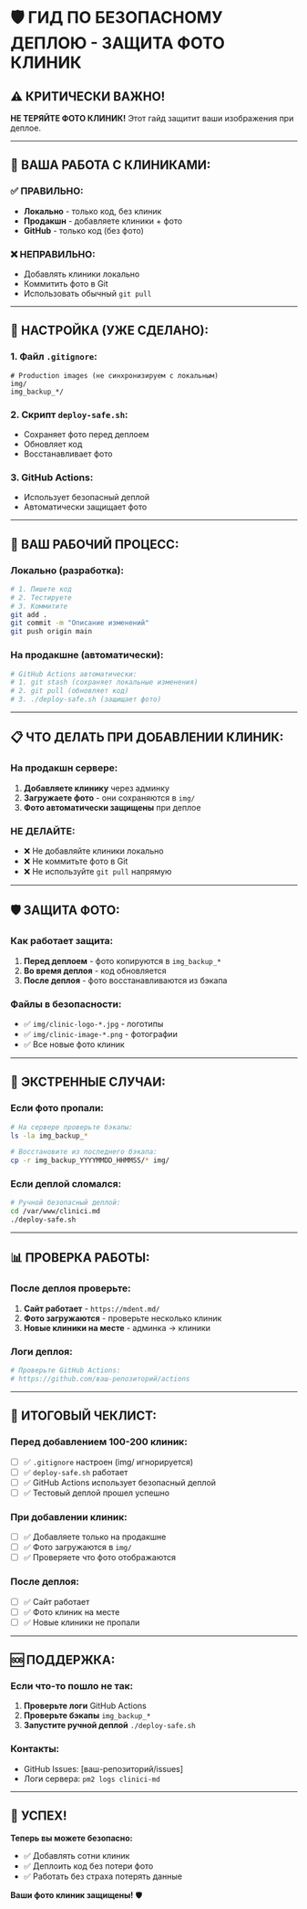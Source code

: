# 🛡️ ГИД ПО БЕЗОПАСНОМУ ДЕПЛОЮ - ЗАЩИТА ФОТО КЛИНИК

## ⚠️ **КРИТИЧЕСКИ ВАЖНО!**
**НЕ ТЕРЯЙТЕ ФОТО КЛИНИК!** Этот гайд защитит ваши изображения при деплое.

---

## 🎯 **ВАША РАБОТА С КЛИНИКАМИ:**

### ✅ **ПРАВИЛЬНО:**
- **Локально** - только код, без клиник
- **Продакшн** - добавляете клиники + фото
- **GitHub** - только код (без фото)

### ❌ **НЕПРАВИЛЬНО:**
- Добавлять клиники локально
- Коммитить фото в Git
- Использовать обычный `git pull`

---

## 🔧 **НАСТРОЙКА (УЖЕ СДЕЛАНО):**

### 1. **Файл `.gitignore`:**
```
# Production images (не синхронизируем с локальным)
img/
img_backup_*/
```

### 2. **Скрипт `deploy-safe.sh`:**
- Сохраняет фото перед деплоем
- Обновляет код
- Восстанавливает фото

### 3. **GitHub Actions:**
- Использует безопасный деплой
- Автоматически защищает фото

---

## 🚀 **ВАШ РАБОЧИЙ ПРОЦЕСС:**

### **Локально (разработка):**
```bash
# 1. Пишете код
# 2. Тестируете
# 3. Коммитите
git add .
git commit -m "Описание изменений"
git push origin main
```

### **На продакшне (автоматически):**
```bash
# GitHub Actions автоматически:
# 1. git stash (сохраняет локальные изменения)
# 2. git pull (обновляет код)
# 3. ./deploy-safe.sh (защищает фото)
```

---

## 📋 **ЧТО ДЕЛАТЬ ПРИ ДОБАВЛЕНИИ КЛИНИК:**

### **На продакшн сервере:**
1. **Добавляете клинику** через админку
2. **Загружаете фото** - они сохраняются в `img/`
3. **Фото автоматически защищены** при деплое

### **НЕ ДЕЛАЙТЕ:**
- ❌ Не добавляйте клиники локально
- ❌ Не коммитьте фото в Git
- ❌ Не используйте `git pull` напрямую

---

## 🛡️ **ЗАЩИТА ФОТО:**

### **Как работает защита:**
1. **Перед деплоем** - фото копируются в `img_backup_*`
2. **Во время деплоя** - код обновляется
3. **После деплоя** - фото восстанавливаются из бэкапа

### **Файлы в безопасности:**
- ✅ `img/clinic-logo-*.jpg` - логотипы
- ✅ `img/clinic-image-*.png` - фотографии
- ✅ Все новые фото клиник

---

## 🚨 **ЭКСТРЕННЫЕ СЛУЧАИ:**

### **Если фото пропали:**
```bash
# На сервере проверьте бэкапы:
ls -la img_backup_*

# Восстановите из последнего бэкапа:
cp -r img_backup_YYYYMMDD_HHMMSS/* img/
```

### **Если деплой сломался:**
```bash
# Ручной безопасный деплой:
cd /var/www/clinici.md
./deploy-safe.sh
```

---

## 📊 **ПРОВЕРКА РАБОТЫ:**

### **После деплоя проверьте:**
1. **Сайт работает** - `https://mdent.md/`
2. **Фото загружаются** - проверьте несколько клиник
3. **Новые клиники на месте** - админка → клиники

### **Логи деплоя:**
```bash
# Проверьте GitHub Actions:
# https://github.com/ваш-репозиторий/actions
```

---

## 🎯 **ИТОГОВЫЙ ЧЕКЛИСТ:**

### **Перед добавлением 100-200 клиник:**
- [ ] ✅ `.gitignore` настроен (img/ игнорируется)
- [ ] ✅ `deploy-safe.sh` работает
- [ ] ✅ GitHub Actions использует безопасный деплой
- [ ] ✅ Тестовый деплой прошел успешно

### **При добавлении клиник:**
- [ ] ✅ Добавляете только на продакшне
- [ ] ✅ Фото загружаются в `img/`
- [ ] ✅ Проверяете что фото отображаются

### **После деплоя:**
- [ ] ✅ Сайт работает
- [ ] ✅ Фото клиник на месте
- [ ] ✅ Новые клиники не пропали

---

## 🆘 **ПОДДЕРЖКА:**

### **Если что-то пошло не так:**
1. **Проверьте логи** GitHub Actions
2. **Проверьте бэкапы** `img_backup_*`
3. **Запустите ручной деплой** `./deploy-safe.sh`

### **Контакты:**
- GitHub Issues: [ваш-репозиторий/issues]
- Логи сервера: `pm2 logs clinici-md`

---

## 🎉 **УСПЕХ!**

**Теперь вы можете безопасно:**
- ✅ Добавлять сотни клиник
- ✅ Деплоить код без потери фото
- ✅ Работать без страха потерять данные

**Ваши фото клиник защищены!** 🛡️
